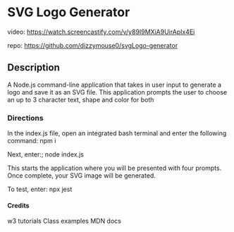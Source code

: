 # SVG Logo Generator

video: https://watch.screencastify.com/v/y89I9MXiA9UirApIx4Ei

repo: https://github.com/dizzymouse0/svgLogo-generator

## Description

A Node.js command-line application that takes in user input to generate a logo and save it as an SVG file.
This application prompts the user to choose an up to 3 character text, shape and color for both 

### Directions

In the index.js file, open an integrated bash terminal and enter the following command:
npm i

Next, enter:;
node index.js

This starts the application where you will be presented with four prompts. Once complete, your SVG image will be generated.

To test, enter:
npx jest

#### Credits
w3 tutorials
Class examples
MDN docs